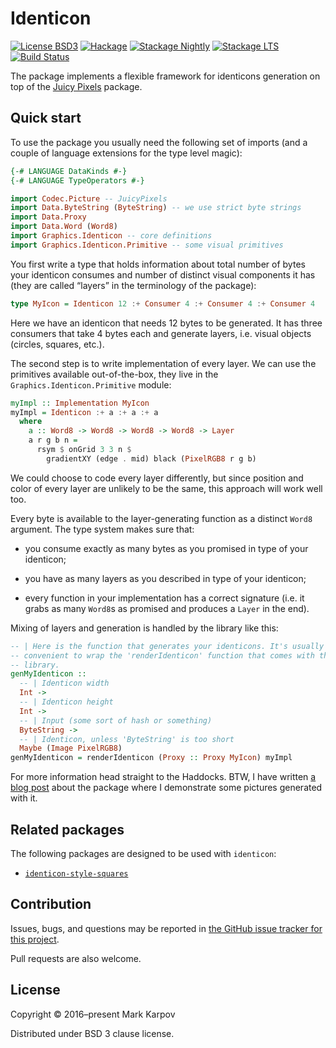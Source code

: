 # Identicon

[![License BSD3](https://img.shields.io/badge/license-BSD3-brightgreen.svg)](http://opensource.org/licenses/BSD-3-Clause)
[![Hackage](https://img.shields.io/hackage/v/identicon.svg?style=flat)](https://hackage.haskell.org/package/identicon)
[![Stackage Nightly](http://stackage.org/package/identicon/badge/nightly)](http://stackage.org/nightly/package/identicon)
[![Stackage LTS](http://stackage.org/package/identicon/badge/lts)](http://stackage.org/lts/package/identicon)
[![Build Status](https://travis-ci.org/mrkkrp/identicon.svg?branch=master)](https://travis-ci.org/mrkkrp/identicon)

The package implements a flexible framework for identicons generation on top
of the [Juicy Pixels](https://hackage.haskell.org/package/JuicyPixels)
package.

## Quick start

To use the package you usually need the following set of imports (and a
couple of language extensions for the type level magic):

```haskell
{-# LANGUAGE DataKinds #-}
{-# LANGUAGE TypeOperators #-}

import Codec.Picture -- JuicyPixels
import Data.ByteString (ByteString) -- we use strict byte strings
import Data.Proxy
import Data.Word (Word8)
import Graphics.Identicon -- core definitions
import Graphics.Identicon.Primitive -- some visual primitives
```

You first write a type that holds information about total number of bytes
your identicon consumes and number of distinct visual components it has
(they are called “layers” in the terminology of the package):

```haskell
type MyIcon = Identicon 12 :+ Consumer 4 :+ Consumer 4 :+ Consumer 4
```

Here we have an identicon that needs 12 bytes to be generated. It has three
consumers that take 4 bytes each and generate layers, i.e. visual objects
(circles, squares, etc.).

The second step is to write implementation of every layer. We can use the
primitives available out-of-the-box, they live in the
`Graphics.Identicon.Primitive` module:

```haskell
myImpl :: Implementation MyIcon
myImpl = Identicon :+ a :+ a :+ a
  where
    a :: Word8 -> Word8 -> Word8 -> Word8 -> Layer
    a r g b n =
      rsym $ onGrid 3 3 n $
        gradientXY (edge . mid) black (PixelRGB8 r g b)
```

We could choose to code every layer differently, but since position and
color of every layer are unlikely to be the same, this approach will work
well too.

Every byte is available to the layer-generating function as a distinct
`Word8` argument. The type system makes sure that:

* you consume exactly as many bytes as you promised in type of your
  identicon;

* you have as many layers as you described in type of your identicon;

* every function in your implementation has a correct signature (i.e. it
  grabs as many `Word8`s as promised and produces a `Layer` in the end).

Mixing of layers and generation is handled by the library like this:

```haskell
-- | Here is the function that generates your identicons. It's usually
-- convenient to wrap the 'renderIdenticon' function that comes with the
-- library.
genMyIdenticon ::
  -- | Identicon width
  Int ->
  -- | Identicon height
  Int ->
  -- | Input (some sort of hash or something)
  ByteString ->
  -- | Identicon, unless 'ByteString' is too short
  Maybe (Image PixelRGB8)
genMyIdenticon = renderIdenticon (Proxy :: Proxy MyIcon) myImpl
```

For more information head straight to the Haddocks. BTW, I have
written
[a blog post](https://markkarpov.com/post/the-identicon-package.html) about
the package where I demonstrate some pictures generated with it.

## Related packages

The following packages are designed to be used with `identicon`:

* [`identicon-style-squares`](https://hackage.haskell.org/package/identicon-style-squares)

## Contribution

Issues, bugs, and questions may be reported in [the GitHub issue tracker for
this project](https://github.com/mrkkrp/identicon/issues).

Pull requests are also welcome.

## License

Copyright © 2016–present Mark Karpov

Distributed under BSD 3 clause license.
